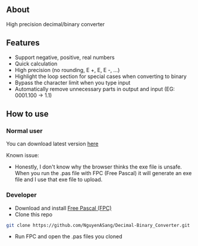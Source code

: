 ## About
High precision decimal/binary converter

## Features
- Support negative, positive, real numbers
- Quick calculation
- High precision (no rounding, E +, E, E -, ...)
- Highlight the loop section for special cases when converting to binary
- Bypass the character limit when you type input
- Automatically remove unnecessary parts in output and input (EG: 0001.100 -> 1.1)

## How to use
### Normal user
You can download latest version [here](https://github.com/NguyenASang/Decimal-Binary_Converter/releases)

Known issue:
- Honestly, I don't know why the browser thinks the exe file is unsafe. When you run the .pas file with FPC (Free Pascal) it will generate an exe file and I use that exe file to upload.

### Developer
- Download and install [Free Pascal (FPC)](https://www.freepascal.org/download.html)
- Clone this repo 
```sh
git clone https://github.com/NguyenASang/Decimal-Binary_Converter.git
```
- Run FPC and open the .pas files you cloned
